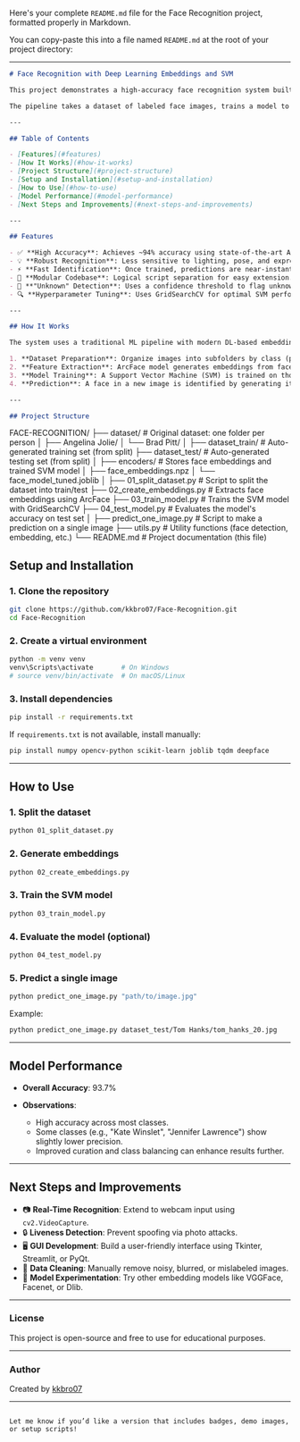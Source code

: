 Here's your complete `README.md` file for the Face Recognition project, formatted properly in Markdown.

You can copy-paste this into a file named `README.md` at the root of your project directory:

---

```markdown
# Face Recognition with Deep Learning Embeddings and SVM

This project demonstrates a high-accuracy face recognition system built using Python. It leverages state-of-the-art deep learning models for feature extraction and a classic machine learning classifier for identification.

The pipeline takes a dataset of labeled face images, trains a model to recognize these individuals, and provides a script to identify a person in a new, unseen image. With the current implementation using ArcFace embeddings and a tuned SVC, the system achieves ~94% accuracy on the test set.

---

## Table of Contents

- [Features](#features)  
- [How It Works](#how-it-works)  
- [Project Structure](#project-structure)  
- [Setup and Installation](#setup-and-installation)  
- [How to Use](#how-to-use)  
- [Model Performance](#model-performance)  
- [Next Steps and Improvements](#next-steps-and-improvements)  

---

## Features

- ✅ **High Accuracy**: Achieves ~94% accuracy using state-of-the-art ArcFace embeddings.  
- 💡 **Robust Recognition**: Less sensitive to lighting, pose, and expression variations.  
- ⚡ **Fast Identification**: Once trained, predictions are near-instant.  
- 🧩 **Modular Codebase**: Logical script separation for easy extension.  
- 🚫 **"Unknown" Detection**: Uses a confidence threshold to flag unknown persons.  
- 🔍 **Hyperparameter Tuning**: Uses GridSearchCV for optimal SVM performance.

---

## How It Works

The system uses a traditional ML pipeline with modern DL-based embeddings:

1. **Dataset Preparation**: Organize images into subfolders by class (person).  
2. **Feature Extraction**: ArcFace model generates embeddings from face images.  
3. **Model Training**: A Support Vector Machine (SVM) is trained on those embeddings.  
4. **Prediction**: A face in a new image is identified by generating its embedding and comparing it with known ones.

---

## Project Structure

```
FACE-RECOGNITION/
├── dataset/                  # Original dataset: one folder per person
│   ├── Angelina Jolie/
│   └── Brad Pitt/
│
├── dataset_train/           # Auto-generated training set (from split)
├── dataset_test/            # Auto-generated testing set (from split)
│
├── encoders/                # Stores face embeddings and trained SVM model
│   ├── face_embeddings.npz
│   └── face_model_tuned.joblib
│
├── 01_split_dataset.py      # Script to split the dataset into train/test
├── 02_create_embeddings.py  # Extracts face embeddings using ArcFace
├── 03_train_model.py        # Trains the SVM model with GridSearchCV
├── 04_test_model.py         # Evaluates the model's accuracy on test set
│
├── predict_one_image.py     # Script to make a prediction on a single image
├── utils.py                 # Utility functions (face detection, embedding, etc.)
└── README.md                # Project documentation (this file)


## Setup and Installation

### 1. Clone the repository

```bash
git clone https://github.com/kkbro07/Face-Recognition.git
cd Face-Recognition
````

### 2. Create a virtual environment

```bash
python -m venv venv
venv\Scripts\activate       # On Windows
# source venv/bin/activate  # On macOS/Linux
```

### 3. Install dependencies

```bash
pip install -r requirements.txt
```

If `requirements.txt` is not available, install manually:

```bash
pip install numpy opencv-python scikit-learn joblib tqdm deepface
```

---

## How to Use

### 1. Split the dataset

```bash
python 01_split_dataset.py
```

### 2. Generate embeddings

```bash
python 02_create_embeddings.py
```

### 3. Train the SVM model

```bash
python 03_train_model.py
```

### 4. Evaluate the model (optional)

```bash
python 04_test_model.py
```

### 5. Predict a single image

```bash
python predict_one_image.py "path/to/image.jpg"
```

Example:

```bash
python predict_one_image.py dataset_test/Tom Hanks/tom_hanks_20.jpg
```

---

## Model Performance

* **Overall Accuracy**: 93.7%
* **Observations**:

  * High accuracy across most classes.
  * Some classes (e.g., "Kate Winslet", "Jennifer Lawrence") show slightly lower precision.
  * Improved curation and class balancing can enhance results further.

---

## Next Steps and Improvements

* 📷 **Real-Time Recognition**: Extend to webcam input using `cv2.VideoCapture`.
* 🔒 **Liveness Detection**: Prevent spoofing via photo attacks.
* 🖥 **GUI Development**: Build a user-friendly interface using Tkinter, Streamlit, or PyQt.
* 🧼 **Data Cleaning**: Manually remove noisy, blurred, or mislabeled images.
* 🧠 **Model Experimentation**: Try other embedding models like VGGFace, Facenet, or Dlib.

---

### License

This project is open-source and free to use for educational purposes.

---

### Author

Created by [kkbro07](https://github.com/kkbro07)

---

```

Let me know if you’d like a version that includes badges, demo images, or setup scripts!
```
